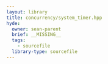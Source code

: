 ```yaml
---
layout: library
title: concurrency/system_timer.hpp
hyde:
  owner: sean-parent
  brief: __MISSING__
  tags:
    - sourcefile
  library-type: sourcefile
---
```

